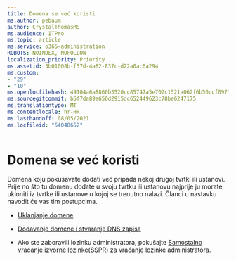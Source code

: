 ```yaml
---
title: Domena se već koristi
ms.author: pebaum
author: CrystalThomasMS
ms.audience: ITPro
ms.topic: article
ms.service: o365-administration
ROBOTS: NOINDEX, NOFOLLOW
localization_priority: Priority
ms.assetid: 3b01008b-f57d-4a82-837c-d22a0ac6a294
ms.custom:
- "29"
- "10"
ms.openlocfilehash: 49104a6a8860b3520cc85747a5e702c1521a062f6b50ccf09738c4f0343d528e
ms.sourcegitcommit: b5f7da89a650d2915dc652449623c78be6247175
ms.translationtype: MT
ms.contentlocale: hr-HR
ms.lasthandoff: 08/05/2021
ms.locfileid: "54048652"
---
```

# <a name="the-domain-is-already-in-use"></a>Domena se već koristi

Domena koju pokušavate dodati već pripada nekoj drugoj tvrtki ili ustanovi. Prije no što tu domenu dodate u svoju tvrtku ili ustanovu najprije ju morate ukloniti iz tvrtke ili ustanove u kojoj se trenutno nalazi. Članci u nastavku navodit će vas tim postupcima.
  
- [Uklanjanje domene](https://docs.microsoft.com/microsoft-365/admin/get-help-with-domains/remove-a-domain)

- [Dodavanje domene i stvaranje DNS zapisa](https://docs.microsoft.com/microsoft-365/admin/get-help-with-domains/create-dns-records-at-any-dns-hosting-provider)

- Ako ste zaboravili lozinku administratora, pokušajte [Samostalno vraćanje izvorne lozinke](https://passwordreset.microsoftonline.com/)(SSPR) za vraćanje lozinke administratora.
